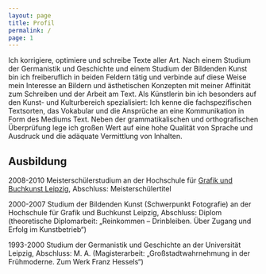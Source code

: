 ```yaml
---
layout: page
title: Profil
permalink: /
page: 1
---
```


Ich korrigiere, optimiere und schreibe Texte aller Art. Nach einem Studium der Germanistik und Geschichte und einem Studium der Bildenden Kunst bin ich freiberuflich in beiden Feldern tätig und verbinde auf diese Weise mein Interesse an Bildern und ästhetischen Konzepten mit meiner Affinität zum Schreiben und der Arbeit am Text. Als Künstlerin bin ich besonders auf den Kunst- und Kulturbereich spezialisiert: Ich kenne die fachspezifischen Textsorten, das Vokabular und die Ansprüche an eine Kommunikation in Form des Mediums Text. Neben der grammatikalischen und orthografischen Überprüfung lege ich großen Wert auf eine hohe Qualität von Sprache und Ausdruck und die adäquate Vermittlung von Inhalten.

## Ausbildung

2008-2010 Meisterschülerstudium an der Hochschule für [Grafik und Buchkunst Leipzig](https://hgb-leipzig.de), Abschluss: Meisterschülertitel

2000-2007 Studium der Bildenden Kunst (Schwerpunkt Fotografie) an der Hochschule für Grafik und Buchkunst Leipzig, Abschluss: Diplom (theoretische Diplomarbeit: „Reinkommen – Drinbleiben. Über Zugang und Erfolg im Kunstbetrieb“)

1993-2000 Studium der Germanistik und Geschichte an der Universität Leipzig, Abschluss: M. A. (Magisterarbeit: „Großstadtwahrnehmung in der Frühmoderne. Zum Werk Franz Hessels“)

